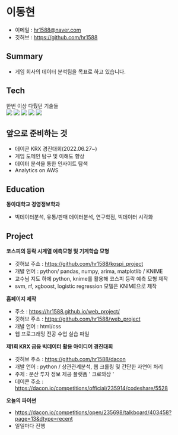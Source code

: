 # 이동현
- 이메일 : hr1588@naver.com
- 깃허브 : https://github.com/hr1588


## Summary
- 게임 회사의 데이터 분석팀을 목표로 하고 있습니다.

## Tech
한번 이상 다뤘던 기술들<br>
<img src="https://img.shields.io/badge/PYTHON-3776AB?style=for-the-badge&logo=python&logoColor=white">
<img src="https://img.shields.io/badge/R-276DC3?style=for-the-badge&logo=r&logoColor=white">
<img src="https://img.shields.io/badge/SQL-F80000?style=for-the-badge&logo=oracle&logoColor=white">
<img src="https://img.shields.io/badge/HTML-33FF33?style=for-the-badge&logo=oracle&logoColor=white">
<img src="https://img.shields.io/badge/CSS-009999?style=for-the-badge&logo=oracle&logoColor=white">

## 앞으로 준비하는 것
- 데이콘 KRX 경진대회(2022.06.27~)
- 게임 도메인 탐구 및 이해도 향상
- 데이터 분석을 통한 인사이트 탐색
- Analytics on AWS

## Education
**동아대학교 경영정보학과**
- 빅데이터분석, 유통/판매 데이터분석, 연구학점, 빅데이터 시각화

## Project
**코스피의 등락 시계열 예측모형 및 기계학습 모형**
- 깃허브 주소 : https://github.com/hr1588/kospi_project
- 개발 언어 : python/ pandas, numpy, arima, matplotlib / KNIME
- 교수님 지도 하에 python, knime를 활용해 코스피 등락 예측 모형 제작
- svm, rf, xgboost, logistic regression 모델은 KNIME으로 제작

**홈페이지 제작**
- 주소 : https://hr1588.github.io/web_project/
- 깃허브 주소 : https://github.com/hr1588/web_project
- 개발 언어 : html/css
- 웹 프로그래밍 전공 수업 실습 파일

**제1회 KRX 금융 빅데이터 활용 아이디어 경진대회**
- 깃허브 주소 : https://github.com/hr1588/dacon
- 개발 언어 : python / 상관관계분석, 웹 크롤링 및 간단한 자연어 처리
- 주제 : 분산 투자 정보 제공 플랫폼 ' 크로와상 '
- 데이콘 주소 : https://dacon.io/competitions/official/235914/codeshare/5528

**오늘의 파이썬**
- https://dacon.io/competitions/open/235698/talkboard/403458?page=13&dtype=recent
- 일일마다 진행


